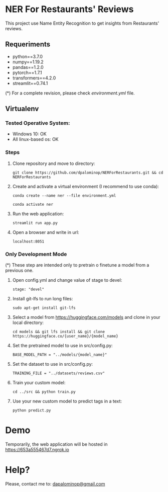 # NER For Restaurants' Reviews
This project use Name Entity Recognition to get insights from Restaurants' reviews.

## Requeriments
- python==3.7.0
- numpy==1.19.2
- pandas==1.2.0
- pytorch==1.7.1
- transformers==4.2.0
- streamlit==0.74.1

(*) For a complete revision, please check *environment.yml* file.

## Virtualenv

### Tested Operative System:

- Windows 10: OK
- All linux-based os: OK

### Steps

1. Clone repository and move to directory:

    ```git clone https://github.com/dpalominop/NERForRestaurants.git && cd NERForRestaurants```
2. Create and activate a virtual environment (I recommend to use conda):

    ```conda create --name ner --file environment.yml```
    
    ```conda activate ner```
3. Run the web application:

    ```streamlit run app.py```
4. Open a browser and write in url:

    ```localhost:8051```

### Only Development Mode

(*) These step are intended only to pretrain o finetune a model from a previous one.

1. Open config.yml and change value of stage to devel:

    ```stage: "devel"```
2. Install git-lfs to run long files:

    ```sudo apt-get install git-lfs```
3. Select a model from https://huggingface.com/models and clone in your local directory:

    ```cd models && git lfs install && git clone https://huggingface.co/{user_name}/{model_name}```
4. Set the pretrained model to use in src/config.py:

    ```BASE_MODEL_PATH = "../models/{model_name}"```
4. Set the dataset to use in src/config.py:

    ```TRAINING_FILE = "../datasets/reviews.csv"```
5. Train your custom model:

    ```cd ../src && python train.py```
6. Use your new custom model to predict tags in a text:

    ```python predict.py```
    
# Demo

Temporarily, the web application will be hosted in https://653a555467d7.ngrok.io

# Help?

Please, contact me to: dapalominop@gmail.com
